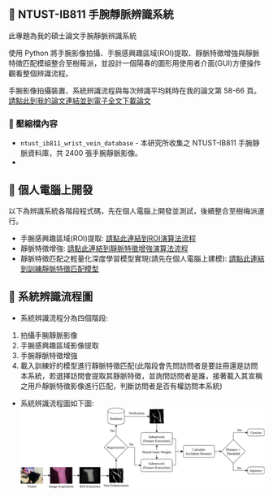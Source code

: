 ## 📝 NTUST-IB811 手腕靜脈辨識系統
此專題為我的碩士論文手腕靜脈辨識系統

使用 Python 將手腕影像拍攝、手腕感興趣區域(ROI)提取、靜脈特徵增強與靜脈特徵匹配模組整合至樹莓派，並設計一個陽春的圖形用使用者介面(GUI)方便操作觀看整個辨識流程。

手腕影像拍攝裝置、系統辨識流程與每次辨識平均耗時在我的論文第 58-66 頁。[請點此到我的論文連結並到電子全文下載論文](https://etheses.lib.ntust.edu.tw/thesis/detail/2b733280676d7c87e0445313c40a9b74/?seq=2#)

### 📁 壓縮檔內容
- `ntust_ib811_wrist_vein_database` - 本研究所收集之 NTUST-IB811 手腕靜脈資料庫，共 2400 張手腕靜脈影像。
- 

## 🔗 個人電腦上開發
以下為辨識系統各階段程式碼，先在個人電腦上開發並測試，後續整合至樹梅派運行。
- 手腕感興趣區域(ROI)提取: [請點此連結到ROI演算法流程](https://github.com/Pathfinder1996/wrist-roi-extraction)
- 靜脈特徵增強: [請點此連結到靜脈特徵增強演算法流程](https://github.com/Pathfinder1996/biometric-vein-enhancement)
- 靜脈特徵匹配之輕量化深度學習模型實現(請先在個人電腦上建模): [請點此連結到訓練靜脈特徵匹配模型](https://github.com/Pathfinder1996/lightweight-hybrid-siamese-neural-network)

## 🔧 系統辨識流程圖
- 系統辨識流程分為四個階段:
1. 拍攝手腕靜脈影像
2. 手腕感興趣區域影像提取
3. 手腕靜脈特徵增強
4. 載入訓練好的模型進行靜脈特徵匹配(此階段會先問訪問者是要註冊還是訪問本系統，若選擇訪問會提取其靜脈特徵，並詢問訪問者是誰，接著載入其宣稱之用戶靜脈特徵影像進行匹配，判斷訪問者是否有權訪問本系統)

- 系統辨識流程圖如下圖:
![系統辨識流程](image/1.svg)
